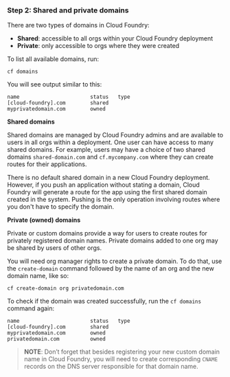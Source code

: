 
### Step 2: Shared and private domains

There are two types of domains in Cloud Foundry:

* **Shared**: accessible to all orgs within your Cloud Foundry deployment
* **Private**: only accessible to orgs where they were created

To list all available domains, run:

	cf domains

You will see output similar to this:

	name                       status   type
	[cloud-foundry].com        shared
	myprivatedomain.com        owned


**Shared domains**

Shared domains are managed by Cloud Foundry admins and are available to users in all orgs within a deployment. One user can have access to many shared domains. For example, users may have a choice of two shared domains `shared-domain.com` and `cf.mycompany.com` where they can create routes for their applications.

There is no default shared domain in a new Cloud Foundry deployment. However, if you push an application without stating a domain, Cloud Foundry will generate a route for the app using the first shared domain created in the system. Pushing is the only operation involving routes where you don't have to specify the domain.


**Private (owned) domains**

Private or custom domains provide a way for users to create routes for privately registered domain names. Private domains added to one org may be shared by users of other orgs.

You will need org manager rights to create a private domain. To do that, use the `create-domain` command followed by the name of an org and the new domain name, like so:

	cf create-domain org privatedomain.com

To check if the domain was created successfully, run the `cf domains` command again:

	name                       status   type
	[cloud-foundry].com        shared
	myprivatedomain.com        owned
	privatedomain.com	       owned

> **NOTE**: Don’t forget that besides registering your new custom domain name in Cloud Foundry, you will need to create corresponding `CNAME` records on the DNS server responsible for that domain name.
